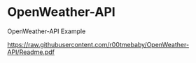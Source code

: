 # OpenWeather-API
OpenWeather-API Example

https://raw.githubusercontent.com/r00tmebaby/OpenWeather-API/Readme.pdf
